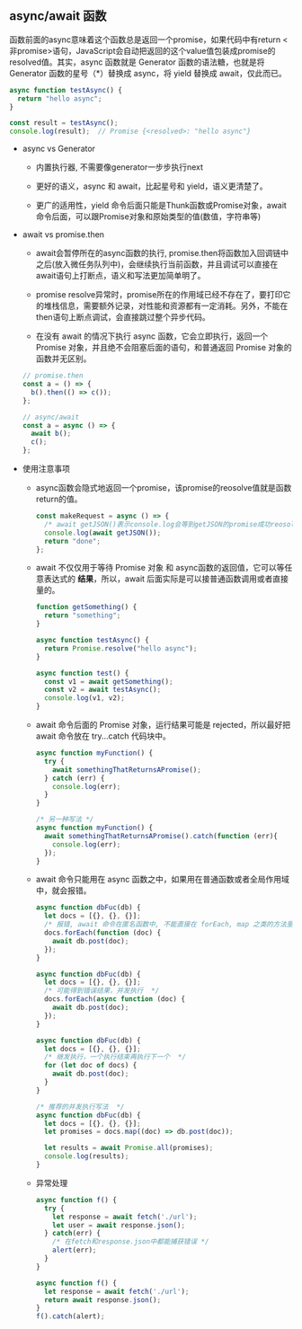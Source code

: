 ## async/await 函数

函数前面的async意味着这个函数总是返回一个promise，如果代码中有return <非promise>语句，JavaScript会自动把返回的这个value值包装成promise的resolved值。其实，async 函数就是 Generator 函数的语法糖，也就是将 Generator 函数的星号（\*）替换成 async，将 yield 替换成 await，仅此而已。

  ```js
  async function testAsync() {
    return "hello async";
  }

  const result = testAsync();
  console.log(result);  // Promise {<resolved>: "hello async"}
  ```

* async vs Generator

  - 内置执行器, 不需要像generator一步步执行next

  - 更好的语义，async 和 await，比起星号和 yield，语义更清楚了。

  - 更广的适用性，yield 命令后面只能是Thunk函数或Promise对象，await命令后面，可以跟Promise对象和原始类型的值(数值，字符串等)

* await vs promise.then

  - await会暂停所在的async函数的执行, promise.then将函数加入回调链中之后(放入微任务队列中)，会继续执行当前函数，并且调试可以直接在await语句上打断点，语义和写法更加简单明了。

  - promise resolve异常时，promise所在的作用域已经不存在了，要打印它的堆栈信息，需要额外记录，对性能和资源都有一定消耗。另外，不能在then语句上断点调试，会直接跳过整个异步代码。

  - 在没有 await 的情况下执行 async 函数，它会立即执行，返回一个 Promise 对象，并且绝不会阻塞后面的语句，和普通返回 Promise 对象的函数并无区别。

  ```js
  // promise.then
  const a = () => {
    b().then(() => c());
  };

  // async/await
  const a = async () => {
    await b();
    c();
  };
  ```

* 使用注意事项

  - async函数会隐式地返回一个promise，该promise的reosolve值就是函数return的值。

    ```js
    const makeRequest = async () => {
      /* await getJSON()表示console.log会等到getJSON的promise成功reosolve之后再执行。 */
      console.log(await getJSON());
      return "done";
    };
    ```

  - await 不仅仅用于等待 Promise 对象 和 async函数的返回值，它可以等任意表达式的 **结果**，所以，await 后面实际是可以接普通函数调用或者直接量的。

    ```js
    function getSomething() {
      return "something";
    }

    async function testAsync() {
      return Promise.resolve("hello async");
    }

    async function test() {
      const v1 = await getSomething();
      const v2 = await testAsync();
      console.log(v1, v2);
    }
    ```

  - await 命令后面的 Promise 对象，运行结果可能是 rejected，所以最好把 await 命令放在 try...catch 代码块中。

    ```js
    async function myFunction() {
      try {
        await somethingThatReturnsAPromise();
      } catch (err) {
        console.log(err);
      }
    }

    /* 另一种写法 */
    async function myFunction() {
      await somethingThatReturnsAPromise().catch(function (err){
        console.log(err);
      });
    }
    ```

  - await 命令只能用在 async 函数之中，如果用在普通函数或者全局作用域中，就会报错。

    ```js
    async function dbFuc(db) {
      let docs = [{}, {}, {}];
      /* 报错, await 命令在匿名函数中, 不能直接在 forEach, map 之类的方法里处理  */
      docs.forEach(function (doc) {
        await db.post(doc);
      });
    }

    async function dbFuc(db) {
      let docs = [{}, {}, {}];
      /* 可能得到错误结果，并发执行  */
      docs.forEach(async function (doc) {
        await db.post(doc);
      });
    }

    async function dbFuc(db) {
      let docs = [{}, {}, {}];
      /* 继发执行，一个执行结束再执行下一个  */
      for (let doc of docs) {
        await db.post(doc);
      }
    }

    /* 推荐的并发执行写法  */
    async function dbFuc(db) {
      let docs = [{}, {}, {}];
      let promises = docs.map((doc) => db.post(doc));

      let results = await Promise.all(promises);
      console.log(results);
    }
    ```

  - 异常处理

    ```js
    async function f() {
      try {
        let response = await fetch('./url');
        let user = await response.json();
      } catch(err) {
        /* 在fetch和response.json中都能捕获错误 */
        alert(err);
      }
    }

    async function f() {
      let response = await fetch('./url');
      return await response.json();
    }
    f().catch(alert);
    ```
